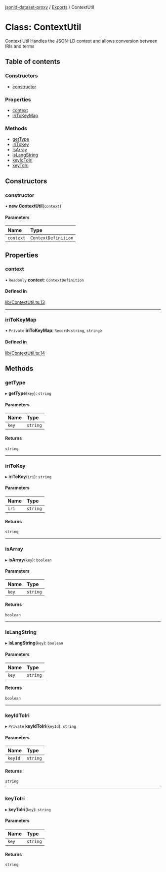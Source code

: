 [jsonld-dataset-proxy](../README.md) / [Exports](../modules.md) / ContextUtil

# Class: ContextUtil

Context Util
Handles the JSON-LD context and allows conversion between IRIs and terms

## Table of contents

### Constructors

- [constructor](ContextUtil.md#constructor)

### Properties

- [context](ContextUtil.md#context)
- [iriToKeyMap](ContextUtil.md#iritokeymap)

### Methods

- [getType](ContextUtil.md#gettype)
- [iriToKey](ContextUtil.md#iritokey)
- [isArray](ContextUtil.md#isarray)
- [isLangString](ContextUtil.md#islangstring)
- [keyIdToIri](ContextUtil.md#keyidtoiri)
- [keyToIri](ContextUtil.md#keytoiri)

## Constructors

### constructor

• **new ContextUtil**(`context`)

#### Parameters

| Name | Type |
| :------ | :------ |
| `context` | `ContextDefinition` |

## Properties

### context

• `Readonly` **context**: `ContextDefinition`

#### Defined in

[lib/ContextUtil.ts:13](https://github.com/o-development/jsonld-dataset-proxy/blob/e8dd237/lib/ContextUtil.ts#L13)

___

### iriToKeyMap

• `Private` **iriToKeyMap**: `Record`<`string`, `string`\>

#### Defined in

[lib/ContextUtil.ts:14](https://github.com/o-development/jsonld-dataset-proxy/blob/e8dd237/lib/ContextUtil.ts#L14)

## Methods

### getType

▸ **getType**(`key`): `string`

#### Parameters

| Name | Type |
| :------ | :------ |
| `key` | `string` |

#### Returns

`string`

___

### iriToKey

▸ **iriToKey**(`iri`): `string`

#### Parameters

| Name | Type |
| :------ | :------ |
| `iri` | `string` |

#### Returns

`string`

___

### isArray

▸ **isArray**(`key`): `boolean`

#### Parameters

| Name | Type |
| :------ | :------ |
| `key` | `string` |

#### Returns

`boolean`

___

### isLangString

▸ **isLangString**(`key`): `boolean`

#### Parameters

| Name | Type |
| :------ | :------ |
| `key` | `string` |

#### Returns

`boolean`

___

### keyIdToIri

▸ `Private` **keyIdToIri**(`keyId`): `string`

#### Parameters

| Name | Type |
| :------ | :------ |
| `keyId` | `string` |

#### Returns

`string`

___

### keyToIri

▸ **keyToIri**(`key`): `string`

#### Parameters

| Name | Type |
| :------ | :------ |
| `key` | `string` |

#### Returns

`string`
